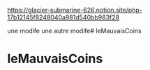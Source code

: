 https://glacier-submarine-626.notion.site/php-17b12145f8248040a981d540bb983f28



une modife
une autre modife# leMauvaisCoins
# leMauvaisCoins
